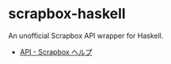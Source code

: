 # scrapbox-haskell

An unofficial Scrapbox API wrapper for Haskell.

- [API - Scrapbox ヘルプ](https://scrapbox.io/help-jp/API)
